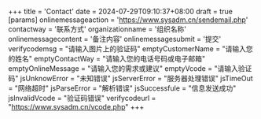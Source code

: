 +++
title = 'Contact'
date = 2024-07-29T09:10:37+08:00
draft = true
[params]
  onlinemessageaction = 'https://www.sysadm.cn/sendemail.php'
  contactway = '联系方式'
  organizationname = '组织名称'
  onlinemessagecontent = '备注内容'
  onlinemessagesubmit = '提交'
  verifycodemsg = "请输入图片上的验证码"
  emptyCustomerName = "请输入您的姓名"
  emptyContactWay = "请输入您的电话号码或电子邮箱"
  emptyOnlineMessage = "请输入您的需求或建议"
  emptyVcode = "请输入验证码"
  jsUnknowError = "未知错误"
  jsServerError = "服务器处理错误"
  jsTimeOut = "网络超时"
  jsParseError = "解析错误"
  jsSuccessfule = "信息发送成功"
  jsInvalidVcode = "验证码错误"
  verifycodeurl = "https://www.sysadm.cn/vcode.php"
+++
